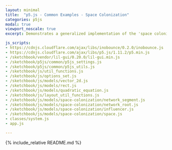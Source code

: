 ```yaml
---
layout: minimal
title:  "p5.js - Common Examples - Space Colonization"
categories: p5js
modal: true
viewport_noscale: true
excerpt: Demonstrates a generalized implementation of the 'space colonization' algorithm, for use in non-botany related contexts and with addtional layout options.

js_scripts:
- https://cdnjs.cloudflare.com/ajax/libs/inobounce/0.2.0/inobounce.js
- https://cdnjs.cloudflare.com/ajax/libs/p5.js/1.11.2/p5.min.js
- /sketchbook/vendor/lil-gui/0.20.0/lil-gui.min.js
- /sketchbook/p5js/common/p5js_settings.js
- /sketchbook/p5js/common/p5js_utils.js
- /sketchbook/js/util_functions.js
- /sketchbook/js/options_set.js
- /sketchbook/js/models/vector_2d.js
- /sketchbook/js/models/rect.js
- /sketchbook/js/models/quadratic_equation.js
- /sketchbook/js/layout_util_functions.js
- /sketchbook/js/models/space-colonization/network_segment.js
- /sketchbook/js/models/space-colonization/network_root.js
- /sketchbook/js/models/space-colonization/influencer.js
- /sketchbook/js/models/space-colonization/space.js
- classes/system.js
- app.js

---
```


{% include_relative README.md %}

